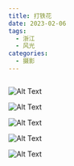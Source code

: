```yaml
---
title: 打铁花
date: 2023-02-06
tags:
  - 浙江
  - 风光
categories:
  - 摄影
---
```


<img src="https://blog-1321452376.cos.ap-shanghai.myqcloud.com/%E6%91%84%E5%BD%B1%2F%E6%89%93%E9%93%81%E8%8A%B1%2Fhaou-6858.jpg" alt="">

<!-- more -->

![Alt Text](https://blog-1321452376.cos.ap-shanghai.myqcloud.com/%E6%91%84%E5%BD%B1%2F%E6%89%93%E9%93%81%E8%8A%B1%2Fhaou-2389.jpg)

![Alt Text](https://blog-1321452376.cos.ap-shanghai.myqcloud.com/%E6%91%84%E5%BD%B1%2F%E6%89%93%E9%93%81%E8%8A%B1%2Fhaou-2433.jpg)

![Alt Text](https://blog-1321452376.cos.ap-shanghai.myqcloud.com/%E6%91%84%E5%BD%B1%2F%E6%89%93%E9%93%81%E8%8A%B1%2Fhaou-2446.jpg)

![Alt Text](https://blog-1321452376.cos.ap-shanghai.myqcloud.com/%E6%91%84%E5%BD%B1%2F%E6%89%93%E9%93%81%E8%8A%B1%2Fhaou-2450.jpg)

![Alt Text](https://blog-1321452376.cos.ap-shanghai.myqcloud.com/%E6%91%84%E5%BD%B1%2F%E6%89%93%E9%93%81%E8%8A%B1%2Fhaou-2457.jpg)
